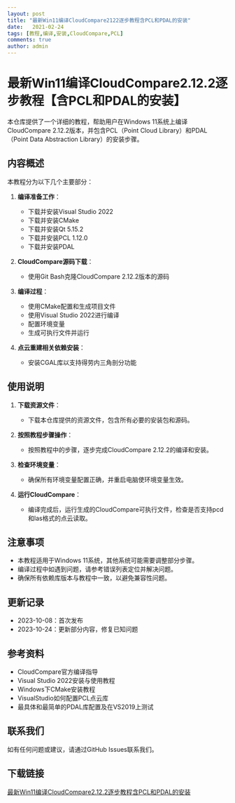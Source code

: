 ```yaml
---
layout: post
title: "最新Win11编译CloudCompare2122逐步教程含PCL和PDAL的安装"
date:   2021-02-24
tags: [教程,编译,安装,CloudCompare,PCL]
comments: true
author: admin
---
```

# 最新Win11编译CloudCompare2.12.2逐步教程【含PCL和PDAL的安装】

本仓库提供了一个详细的教程，帮助用户在Windows 11系统上编译CloudCompare 2.12.2版本，并包含PCL（Point Cloud Library）和PDAL（Point Data Abstraction Library）的安装步骤。

## 内容概述

本教程分为以下几个主要部分：

1. **编译准备工作**：
   - 下载并安装Visual Studio 2022
   - 下载并安装CMake
   - 下载并安装Qt 5.15.2
   - 下载并安装PCL 1.12.0
   - 下载并安装PDAL

2. **CloudCompare源码下载**：
   - 使用Git Bash克隆CloudCompare 2.12.2版本的源码

3. **编译过程**：
   - 使用CMake配置和生成项目文件
   - 使用Visual Studio 2022进行编译
   - 配置环境变量
   - 生成可执行文件并运行

4. **点云重建相关依赖安装**：
   - 安装CGAL库以支持得劳内三角剖分功能

## 使用说明

1. **下载资源文件**：
   - 下载本仓库提供的资源文件，包含所有必要的安装包和源码。

2. **按照教程步骤操作**：
   - 按照教程中的步骤，逐步完成CloudCompare 2.12.2的编译和安装。

3. **检查环境变量**：
   - 确保所有环境变量配置正确，并重启电脑使环境变量生效。

4. **运行CloudCompare**：
   - 编译完成后，运行生成的CloudCompare可执行文件，检查是否支持pcd和las格式的点云读取。

## 注意事项

- 本教程适用于Windows 11系统，其他系统可能需要调整部分步骤。
- 编译过程中如遇到问题，请参考错误列表定位并解决问题。
- 确保所有依赖库版本与教程中一致，以避免兼容性问题。

## 更新记录

- 2023-10-08：首次发布
- 2023-10-24：更新部分内容，修复已知问题

## 参考资料

- CloudCompare官方编译指导
- Visual Studio 2022安装与使用教程
- Windows下CMake安装教程
- VisualStudio如何配置PCL点云库
- 最具体和最简单的PDAL库配置及在VS2019上测试

## 联系我们

如有任何问题或建议，请通过GitHub Issues联系我们。

## 下载链接

[最新Win11编译CloudCompare2.12.2逐步教程含PCL和PDAL的安装](https://pan.quark.cn/s/5696ab742f56)